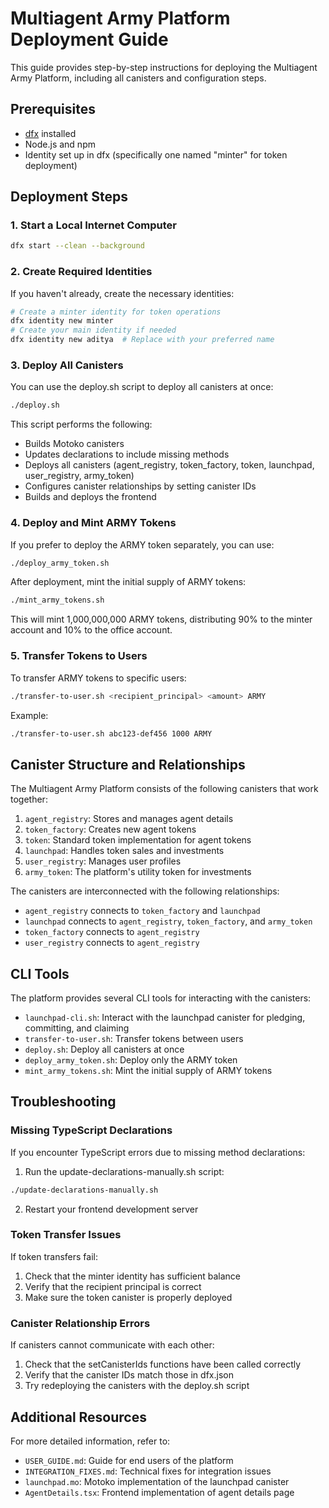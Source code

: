 # Multiagent Army Platform Deployment Guide

This guide provides step-by-step instructions for deploying the Multiagent Army Platform, including all canisters and configuration steps.

## Prerequisites

- [dfx](https://sdk.dfinity.org/docs/quickstart/local-quickstart.html) installed
- Node.js and npm
- Identity set up in dfx (specifically one named "minter" for token deployment)

## Deployment Steps

### 1. Start a Local Internet Computer

```bash
dfx start --clean --background
```

### 2. Create Required Identities

If you haven't already, create the necessary identities:

```bash
# Create a minter identity for token operations
dfx identity new minter
# Create your main identity if needed
dfx identity new aditya  # Replace with your preferred name
```

### 3. Deploy All Canisters

You can use the deploy.sh script to deploy all canisters at once:

```bash
./deploy.sh
```

This script performs the following:

- Builds Motoko canisters
- Updates declarations to include missing methods
- Deploys all canisters (agent_registry, token_factory, token, launchpad, user_registry, army_token)
- Configures canister relationships by setting canister IDs
- Builds and deploys the frontend

### 4. Deploy and Mint ARMY Tokens

If you prefer to deploy the ARMY token separately, you can use:

```bash
./deploy_army_token.sh
```

After deployment, mint the initial supply of ARMY tokens:

```bash
./mint_army_tokens.sh
```

This will mint 1,000,000,000 ARMY tokens, distributing 90% to the minter account and 10% to the office account.

### 5. Transfer Tokens to Users

To transfer ARMY tokens to specific users:

```bash
./transfer-to-user.sh <recipient_principal> <amount> ARMY
```

Example:

```bash
./transfer-to-user.sh abc123-def456 1000 ARMY
```

## Canister Structure and Relationships

The Multiagent Army Platform consists of the following canisters that work together:

1. `agent_registry`: Stores and manages agent details
2. `token_factory`: Creates new agent tokens
3. `token`: Standard token implementation for agent tokens
4. `launchpad`: Handles token sales and investments
5. `user_registry`: Manages user profiles
6. `army_token`: The platform's utility token for investments

The canisters are interconnected with the following relationships:

- `agent_registry` connects to `token_factory` and `launchpad`
- `launchpad` connects to `agent_registry`, `token_factory`, and `army_token`
- `token_factory` connects to `agent_registry`
- `user_registry` connects to `agent_registry`

## CLI Tools

The platform provides several CLI tools for interacting with the canisters:

- `launchpad-cli.sh`: Interact with the launchpad canister for pledging, committing, and claiming
- `transfer-to-user.sh`: Transfer tokens between users
- `deploy.sh`: Deploy all canisters at once
- `deploy_army_token.sh`: Deploy only the ARMY token
- `mint_army_tokens.sh`: Mint the initial supply of ARMY tokens

## Troubleshooting

### Missing TypeScript Declarations

If you encounter TypeScript errors due to missing method declarations:

1. Run the update-declarations-manually.sh script:

```bash
./update-declarations-manually.sh
```

2. Restart your frontend development server

### Token Transfer Issues

If token transfers fail:

1. Check that the minter identity has sufficient balance
2. Verify that the recipient principal is correct
3. Make sure the token canister is properly deployed

### Canister Relationship Errors

If canisters cannot communicate with each other:

1. Check that the setCanisterIds functions have been called correctly
2. Verify that the canister IDs match those in dfx.json
3. Try redeploying the canisters with the deploy.sh script

## Additional Resources

For more detailed information, refer to:

- `USER_GUIDE.md`: Guide for end users of the platform
- `INTEGRATION_FIXES.md`: Technical fixes for integration issues
- `launchpad.mo`: Motoko implementation of the launchpad canister
- `AgentDetails.tsx`: Frontend implementation of agent details page
